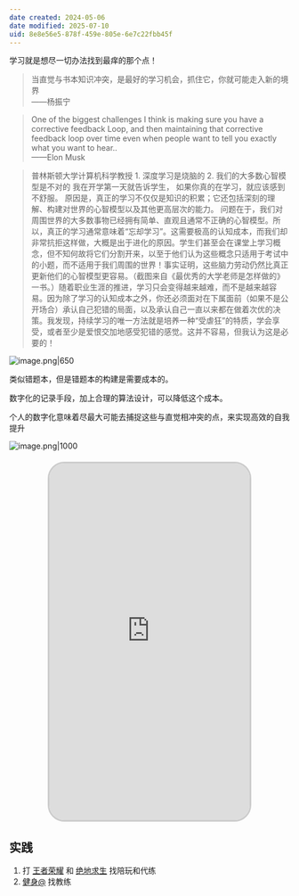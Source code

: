 ```yaml
---
date created: 2024-05-06
date modified: 2025-07-10
uid: 8e8e56e5-878f-459e-805e-6e7c22fbb45f
---
```


学习就是想尽一切办法找到最痒的那个点！

> 当直觉与书本知识冲突，是最好的学习机会，抓住它，你就可能走入新的境界  
>——杨振宁

> One of the biggest challenges I think is making sure you have a corrective feedback Loop, and then maintaining that corrective feedback loop over time even when people want to tell you exactly what you want to hear..  
——Elon Musk

> 普林斯顿大学计算机科学教授 1. 深度学习是烧脑的 2. 我们的大多数心智模型是不对的 我在开学第一天就告诉学生，
> 如果你真的在学习，就应该感到不舒服。
> 原因是，真正的学习不仅仅是知识的积累；它还包括深刻的理解、构建对世界的心智模型以及其他更高层次的能力。
> 问题在于，我们对周围世界的大多数事物已经拥有简单、直观且通常不正确的心智模型。所以，真正的学习通常意味着“忘却学习”。这需要极高的认知成本，而我们却非常抗拒这样做，大概是出于进化的原因。学生们甚至会在课堂上学习概念，但不知何故将它们分割开来，以至于他们认为这些概念只适用于考试中的小题，而不适用于我们周围的世界！事实证明，这些脑力劳动仍然比真正更新他们的心智模型更容易。（截图来自《最优秀的大学老师是怎样做的》一书。）随着职业生涯的推进，学习只会变得越来越难，而不是越来越容易。因为除了学习的认知成本之外，你还必须面对在下属面前（如果不是公开场合）承认自己犯错的局面，以及承认自己一直以来都在做着次优的决策。我发现，持续学习的唯一方法就是培养一种“受虐狂”的特质，学会享受，或者至少是爱恨交加地感受犯错的感觉。这并不容易，但我认为这是必要的！



<!-- more -->

![image.png|650](https://imagehosting4picgo.oss-cn-beijing.aliyuncs.com/imagehosting/fix-dir%2Fpicgo%2Fpicgo-clipboard-images%2F2024%2F05%2F06%2F22-30-05-85ac1c428e7c660b6bfadb1dce3fd225-20240506223004-39c05e.png)

类似错题本，但是错题本的构建是需要成本的。

数字化的记录手段，加上合理的算法设计，可以降低这个成本。

个人的数字化意味着尽最大可能去捕捉这些与直觉相冲突的点，来实现高效的自我提升

![image.png|1000](https://imagehosting4picgo.oss-cn-beijing.aliyuncs.com/imagehosting/fix-dir%2Fpicgo%2Fpicgo-clipboard-images%2F2025%2F06%2F01%2F20-56-54-dd6e5739db4cbb4adf02226dc946be18-202506012056493-b3a6bd.png)

<iframe src="https://imagehosting4picgo.oss-cn-beijing.aliyuncs.com/imagehosting/fix-dir%2F9e20f478899dc29eb19741386f9343c8%2FVideo%2F2024%2F04%2F29%2F22-51-01-a812f630dfad190370c0203a0b482358-534_1714402177-ad2cee.mp4" allowfullscreen="true" style="border-radius: 30px; overflow: hidden; border: 3px solid #ccc; width: 360px; height: 640px; display: block; margin: 20px auto; aspect-ratio: 9 / 16;" frameborder="0"></iframe>

## 实践

1. 打 [王者荣耀](王者荣耀) 和 [绝地求生](绝地求生) 找陪玩和代练
2. [健身@](健身@.md) 找教练
